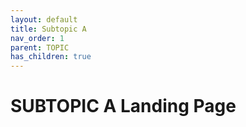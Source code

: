 ```yaml
---
layout: default
title: Subtopic A
nav_order: 1
parent: TOPIC
has_children: true
---
```


# SUBTOPIC A Landing Page